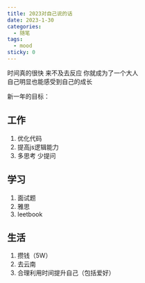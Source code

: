 ```yaml
---
title: 2023对自己说的话
date: 2023-1-30
categories:
  - 随笔
tags:
  - mood
sticky: 0
---
```

时间真的很快 来不及去反应 你就成为了一个大人  
自己明显也能感受到自己的成长  

新一年的目标：

## 工作
1. 优化代码
2. 提高js逻辑能力
3. 多思考 少提问
## 学习
1. 面试题
2. 雅思
3. leetbook
## 生活
1. 攒钱（5W）  
2. 去云南  
3. 合理利用时间提升自己（包括爱好）  
